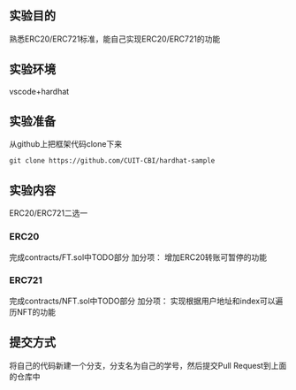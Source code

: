 ## 实验目的
熟悉ERC20/ERC721标准，能自己实现ERC20/ERC721的功能

## 实验环境
vscode+hardhat

## 实验准备

从github上把框架代码clone下来

    git clone https://github.com/CUIT-CBI/hardhat-sample


## 实验内容
ERC20/ERC721二选一

### ERC20
完成contracts/FT.sol中TODO部分
加分项： 增加ERC20转账可暂停的功能

### ERC721
完成contracts/NFT.sol中TODO部分
加分项： 实现根据用户地址和index可以遍历NFT的功能

## 提交方式
将自己的代码新建一个分支，分支名为自己的学号，然后提交Pull Request到上面的仓库中
